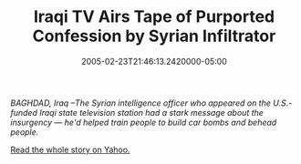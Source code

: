 ﻿---
title: Iraqi TV Airs Tape of Purported Confession by Syrian Infiltrator
date: "2005-02-23T21:46:13.2420000-05:00"
description: BAGHDAD, Iraq –The Syrian intelligence officer who appeared on the
featuredImage: img/9293-featured.png
---

*BAGHDAD, Iraq –The Syrian intelligence officer who appeared on the U.S.-funded Iraqi state television station had a stark message about the insurgency — he'd helped train people to build car bombs and behead people.*

[Read the whole story on Yahoo.](http://story.news.yahoo.com/news?tmpl=story2&u=/ap/20050224/ap_on_re_mi_ea/iraq_video)

